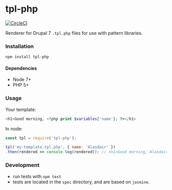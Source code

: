 # tpl-php

[![CircleCI](https://circleci.com/gh/wellcometrust/tpl-php.svg?style=svg)](https://circleci.com/gh/wellcometrust/tpl-php)

Renderer for Drupal 7 `.tpl.php` files for use with pattern libraries.

### Installation

`npm install tpl-php`

#### Dependencies

+ Node 7+
+ PHP 5+

### Usage

Your template:

```php
<h1>Good morning, <?php print $variables['name']; ?></h1>
```

In node:

```js
const tpl = require('tpl-php');

tpl('my-template.tpl.php', { name: 'Alasdair' })
.then(rendered => console.log(rendered)); // <h1>Good morning, Alasdair</h1>
```

### Development

+ run tests with `npm test`
+ tests are located in the `spec` directory, and are based on `jasmine`.
